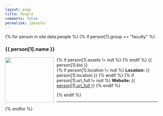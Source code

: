 ```yaml
---
layout: page
title: People
comments: false
permalink: /people/
---
```


<head>
<style> 
img {
}
  .left {
    float: left;
    padding: 0 10px 0 0;}
  }
</style>
</head>

<div id="people">
  <div id="faculty">
  {% for person in site.data.people %}
    {% if person[1].group == "faculty" %}
    <h3 id="{{ username }}">{{ person[1].name }}</h3>
      <p align="left">
      {% if person[1].assets != null %}
        <img src="{{ person[1].assets | absolute_url }}" width="160" height="150" class="left" />
      {% endif %}
      {{ person[1].bio }}<br />
      {% if person[1].location != null %}
        <strong>Location:</strong> {{ person[1].location }}
      {% endif %}
      {% if person[1].url_full != null %}
        <strong>Website:</strong> <a href="{{ person[1].url_full }}">{{ person[1].url_full }}</a>
      {% endif %}
      </p>
    {% endif %}
  <hr>
  {% endfor %}
  </div>
</div>
